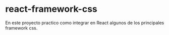 # react-framework-css
En este proyecto practico como integrar en React algunos de los principales framework css.
